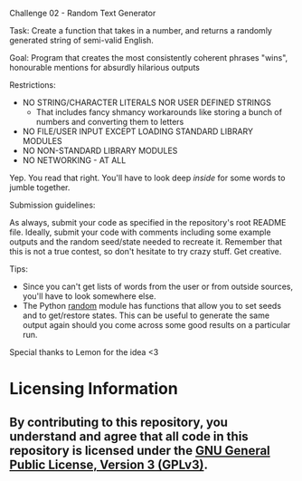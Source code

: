Challenge 02 - Random Text Generator

Task: Create a function that takes in a number, and returns a randomly generated string of semi-valid English.

Goal: Program that creates the most consistently coherent phrases "wins", honourable mentions for absurdly hilarious outputs

Restrictions:
* NO STRING/CHARACTER LITERALS NOR USER DEFINED STRINGS
    * That includes fancy shmancy workarounds like storing a bunch of numbers and converting them to letters
* NO FILE/USER INPUT EXCEPT LOADING STANDARD LIBRARY MODULES
* NO NON-STANDARD LIBRARY MODULES
* NO NETWORKING - AT ALL

Yep. You read that right. You'll have to look deep *inside* for some words to jumble together.

Submission guidelines:

As always, submit your code as specified in the repository's root README file. 
Ideally, submit your code with comments including some example outputs and the random seed/state needed to recreate it.
Remember that this is not a true contest, so don't hesitate to try crazy stuff. Get creative.

Tips:
* Since you can't get lists of words from the user or from outside sources, you'll have to look somewhere else.
* The Python [random](https://docs.python.org/3.7/library/random.html) module has functions that allow you to set seeds and to get/restore states. This can be useful
to generate the same output again should you come across some good results on a particular run.

Special thanks to Lemon for the idea <3


# Licensing Information

## By contributing to this repository, you understand and agree that all code in this repository is licensed under the [GNU General Public License, Version 3 (GPLv3)](https://www.gnu.org/licenses/gpl-3.0.html). 